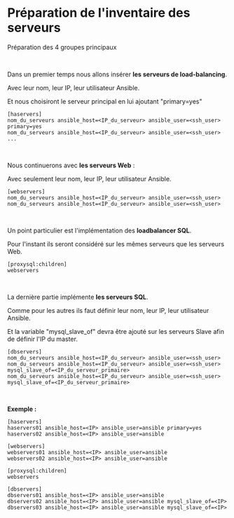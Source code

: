 # Préparation de l'inventaire des serveurs

Préparation des 4 groupes principaux

<br>

Dans un premier temps nous allons insérer **les serveurs de load-balancing**. 

Avec leur nom, leur IP, leur utilisateur Ansible.

Et nous choisiront le serveur principal en lui ajoutant "primary=yes"

```
[haservers]
nom_du_serveurs ansible_host=<IP_du_serveur> ansible_user=<ssh_user> primary=yes
nom_du_serveurs ansible_host=<IP_du_serveur> ansible_user=<ssh_user>
...
```
<br>

Nous continuerons avec **les serveurs Web** :

Avec seulement leur nom, leur IP, leur utilisateur Ansible.
```
[webservers]
nom_du_serveurs ansible_host=<IP_du_serveur> ansible_user=<ssh_user>
nom_du_serveurs ansible_host=<IP_du_serveur> ansible_user=<ssh_user>
```

<br>

Un point particulier est l'implémentation des **loadbalancer SQL**.

Pour l'instant ils seront considéré sur les mêmes serveurs que les serveurs Web.
```
[proxysql:children]
webservers
```

<br>

La dernière partie implémente **les serveurs SQL**.

Comme pour les autres ils faut définir leur nom, leur IP, leur utilisateur Ansible.

Et la variable "mysql_slave_of" devra être ajouté sur les serveurs Slave afin de définir l'IP du master.
```
[dbservers]
nom_du_serveurs ansible_host=<IP_du_serveur> ansible_user=<ssh_user>
nom_du_serveurs ansible_host=<IP_du_serveur> ansible_user=<ssh_user> mysql_slave_of=<IP_du_serveur_primaire>
nom_du_serveurs ansible_host=<IP_du_serveur> ansible_user=<ssh_user> mysql_slave_of=<IP_du_serveur_primaire>
```

<br>

**Exemple :**
```
[haservers]
haservers01 ansible_host=<IP> ansible_user=ansible primary=yes
haservers02 ansible_host=<IP> ansible_user=ansible

[webservers]
webservers01 ansible_host=<IP> ansible_user=ansible
webservers02 ansible_host=<IP> ansible_user=ansible

[proxysql:children]
webservers

[dbservers]
dbservers01 ansible_host=<IP> ansible_user=ansible
dbservers02 ansible_host=<IP> ansible_user=ansible mysql_slave_of=<IP>
dbservers03 ansible_host=<IP> ansible_user=ansible mysql_slave_of=<IP>
```
